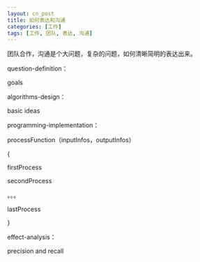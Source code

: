 ```yaml
---
layout: cn_post
title: 如何表达和沟通
categories: [工作]
tags: [工作, 团队, 表达, 沟通]
---
```


团队合作，沟通是个大问题，复杂的问题，如何清晰简明的表达出来。

 

question-definition：

goals

 

algorithms-design：

basic ideas

 

programming-implementation：

processFunction（inputInfos，outputInfos）

{

firstProcess

secondProcess

。。。

lastProcess

}

 

effect-analysis：

precision and recall


